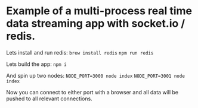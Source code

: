 Example of a multi-process real time data streaming app with socket.io / redis.
===============================================================================

Lets install and run redis:
`brew install redis`
`npm run redis`

Lets build the app:
`npm i`

And spin up two nodes:
`NODE_PORT=3000 node index`
`NODE_PORT=3001 node index`

Now you can connect to either port with a browser and all data will be pushed to all relevant connections.
